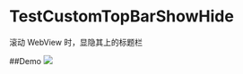 # TestCustomTopBarShowHide
滚动 WebView 时，显隐其上的标题栏

##Demo
![](https://github.com/wzhnsc/TestCustomTopBarShowHide/blob/master/gif/show.gif)

